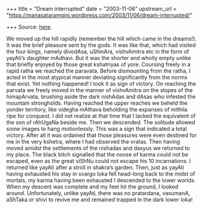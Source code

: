 +++
title = "Dream interrupted"
date = "2003-11-06"
upstream_url = "https://manasataramgini.wordpress.com/2003/11/06/dream-interrupted/"

+++
Source: [here](https://manasataramgini.wordpress.com/2003/11/06/dream-interrupted/).

We moved up the hill rapidly (remember the hill which came in the
dreams!). It was the brief pleasure sent by the gods. It was like that,
which had visited the four kings, namely divodAsa, uShinAra, vishvAmitra
etc in the form of yayAti’s daughter mAdhavi. But it was the shorter and
wholly empty unlike that briefly enjoyed by those great kshatriyas of
yore. Coursing freely in a rapid ratha we reached the paravata. Before
dismounting from the ratha, I acted in the most atypical manner
deviating significantly from the norms that exist. Yet nothing happened!
I took it as sign of victory. On reaching the parvata we freely moved in
the manner of vishvAmitra on the slopes of the himapArvata, brushing
aside the dark nishAdas and dAsas who infested the mountain strongholds.
Having reached the upper reaches we beheld the yonder territory, like
videgha mAthava beholding the expanses of mithila ripe for conquest. I
did not realize at that time that I lacked the equivalent of the son of
rAhUgaNa beside me. Then we descended. The solitude allowed some images
to hang motionlessly. This was a sign that indicated a total victory.
After all it was ordained that those pleasures were even destined for me
in the very kshetra, where I had observed the vratas. Then having moved
amidst the settlements of the nishadas and dasyus we returned to my
place. The black bitch signalled that the noose of karma could not be
escaped, even as the great viShNu could not escape his 10 incarnations.
I returned like yayAti after a stroll in shakra’s garden. Then, just as
yayAti having exhausted his stay in svargo loka fell head-long back to
the midst of mortals, my karma having been exhausted I descended to the
lower worlds. When my descent was complete and my feet hit the ground, I
looked around. Unfortunately, unlike yayAti, there was no pratardana,
vasumanA, aShTaka or shivi to revive me and remained trapped in the dark
lower loka!

